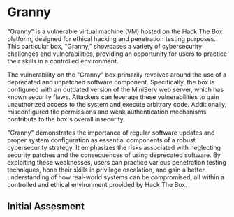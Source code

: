 # Granny

"Granny" is a vulnerable virtual machine (VM) hosted on the Hack The Box platform, designed for ethical hacking and penetration testing purposes. This particular box, "Granny," showcases a variety of cybersecurity challenges and vulnerabilities, providing an opportunity for users to practice their skills in a controlled environment.

The vulnerability on the "Granny" box primarily revolves around the use of a deprecated and unpatched software component. Specifically, the box is configured with an outdated version of the MiniServ web server, which has known security flaws. Attackers can leverage these vulnerabilities to gain unauthorized access to the system and execute arbitrary code. Additionally, misconfigured file permissions and weak authentication mechanisms contribute to the box's overall insecurity.

"Granny" demonstrates the importance of regular software updates and proper system configuration as essential components of a robust cybersecurity strategy. It emphasizes the risks associated with neglecting security patches and the consequences of using deprecated software. By exploiting these weaknesses, users can practice various penetration testing techniques, hone their skills in privilege escalation, and gain a better understanding of how real-world systems can be compromised, all within a controlled and ethical environment provided by Hack The Box.

## Initial Assesment